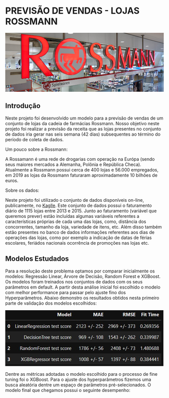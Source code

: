 # PREVISÃO DE VENDAS - LOJAS ROSSMANN

![rossmann](/img/rossmann.jpg "Image Title")

## Introdução

Neste projeto foi desenvolvido um modelo para a previsão de vendas de um conjunto de lojas da cadeia de farmácias Rossmann. Nosso objetivo neste projeto foi realizar a previsão da receita que as lojas presentes no conjunto de dados iria gerar nas seis semana (42 dias) subsequentes ao término do período de coleta de dados. 

Um pouco sobre a Rossmann:

A Rossamann é uma rede de drogarias com operação na Európa (sendo seus maiores mercados a Alemanha, Polônia e República Checa). Atualmente a Rossmann possui cerca de 400 lojas e 56.000 empregados, em 2019 as lojas da Rossmann faturaram aproximadamente 10 bilhões de euros.

Sobre os dados:

Neste projeto foi utilizado o conjunto de dados disponíveis on-line, publicamente, no [Kaglle](https://www.kaggle.com/c/rossmann-store-sales). Este conjunto de dados possui o faturamento diário de 1115 lojas entre 2013 e 2015. Junto ao faturamento (variável que queremos prever) estão incluídas algumas variáveis referentes a características próprias de cada uma das lojas, como, distância dos concorrentes, tamanho da loja, variedade de itens, etc. Além disso também estão presentes no banco de dados informações referentes aos dias de operações das lojas, como por exemplo a indicação de datas de férias escolares, feriádos nacionais ocorrência de promoções nas lojas etc.

## Modelos Estudados

Para a resolução deste problema optamos por comparar inicialmente os modelos: Regressão Linear, Árvore de Decisão, Random Forest e XGBoost. Os modelos foram treinados nos conjuntos de dados com os seus parâmetros em default. A partir desta análise inicial foi escolhido o modelo com melhor performance para passar pelo ajuste fino dos Hyperparâmetros. Abaixo demonstro os resultados obtidos nesta primeiro parte de validação dos modelos escolhidos:

![modelos](/img/modelos_treinados.jpg "modelos")

Dentre as métricas adotadas o modelo escolhido para o processo de fine tuning foi o XGBoost. Para o ajuste dos hyperparâmetros fizemos uma busca aleatória dentre um espaço de parâmetros pré-selecionados. O modelo final que chegamos possui o seguinte desempenho:






